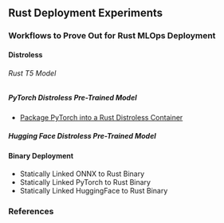 ## Rust Deployment Experiments

### Workflows to Prove Out for Rust MLOps Deployment

#### Distroless

###### Rust T5 Model


##### PyTorch Distroless Pre-Trained Model

* [Package PyTorch into a Rust Distroless Container](https://github.com/nogibjj/rusty-deploy/tree/main/rtorchdist)

##### Hugging Face Distroless Pre-Trained Model

#### Binary Deployment

* Statically Linked ONNX to Rust Binary
* Statically Linked PyTorch to Rust Binary
* Statically Linked HuggingFace to Rust Binary

### References
